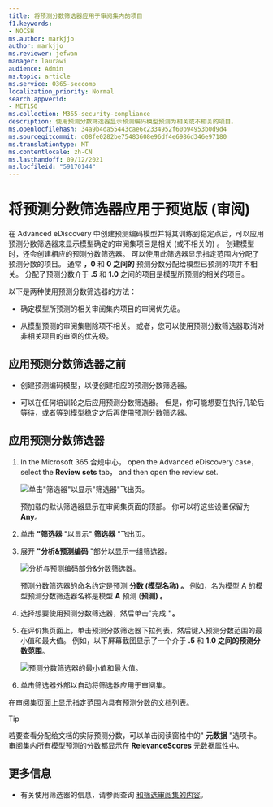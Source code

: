 ```yaml
---
title: 将预测分数筛选器应用于审阅集内的项目
f1.keywords:
- NOCSH
ms.author: markjjo
author: markjjo
ms.reviewer: jefwan
manager: laurawi
audience: Admin
ms.topic: article
ms.service: O365-seccomp
localization_priority: Normal
search.appverid:
- MET150
ms.collection: M365-security-compliance
description: 使用预测分数筛选器显示预测编码模型预测为相关或不相关的项目。
ms.openlocfilehash: 34a9b4da55443cae6c2334952f60b94953b0d9d4
ms.sourcegitcommit: d08fe0282be75483608e96df4e6986d346e97180
ms.translationtype: MT
ms.contentlocale: zh-CN
ms.lasthandoff: 09/12/2021
ms.locfileid: "59170144"
---
```

# <a name="apply-a-prediction-score-filter-to-a-review-set-preview"></a>将预测分数筛选器应用于预览版 (审阅) 

在 Advanced eDiscovery 中创建预测编码模型并将其训练到稳定点后，可以应用预测分数筛选器来显示模型确定的审阅集项目是相关 (或不相关的) 。 创建模型时，还会创建相应的预测分数筛选器。 可以使用此筛选器显示指定范围内分配了预测分数的项目。 通常 **，0** 和 **0 之间的** 预测分数分配给模型已预测的项并不相关。 分配了预测分数介于 **.5** 和 **1.0** 之间的项目是模型所预测的相关的项目。

以下是两种使用预测分数筛选器的方法：

- 确定模型所预测的相关审阅集内项目的审阅优先级。

- 从模型预测的审阅集剔除项不相关。 或者，您可以使用预测分数筛选器取消对非相关项目的审阅的优先级。

## <a name="before-you-apply-a-prediction-score-filter"></a>应用预测分数筛选器之前

- 创建预测编码模型，以便创建相应的预测分数筛选器。

- 可以在任何培训轮之后应用预测分数筛选器。 但是，你可能想要在执行几轮后等待，或者等到模型稳定之后再使用预测分数筛选器。

## <a name="apply-a-prediction-score-filter"></a>应用预测分数筛选器

1. In the Microsoft 365 合规中心， open the Advanced eDiscovery case， select the **Review sets** tab， and then open the review set.

   ![单击"筛选器"以显示"筛选器"飞出页。](..\media\PredictionScoreFilter0.png)   

   预加载的默认筛选器显示在审阅集页面的顶部。 你可以将这些设置保留为 **Any**。

2. 单击 **"筛选器** "以显示" **筛选器** "飞出页。

3. 展开 **"分析&预测编码** "部分以显示一组筛选器。

      ![分析与预测编码部分&分数筛选器。](..\media\PredictionScoreFilter1.png)

   预测分数筛选器的命名约定是预测 **分数 (模型名称) 。** 例如，名为模型 A 的模型预测分数筛选器名称是模型 **A** 预测 (**预测) 。**

4. 选择想要使用预测分数筛选器，然后单击"完成 **"。**

5. 在评价集页面上，单击预测分数筛选器下拉列表，然后键入预测分数范围的最小值和最大值。 例如，以下屏幕截图显示了一个介于 **.5** 和 **1.0 之间的预测分数范围**。

   ![预测分数筛选器的最小值和最大值。](..\media\PredictionScoreFilter2.png)

6. 单击筛选器外部以自动将筛选器应用于审阅集。

  在审阅集页面上显示指定范围内具有预测分数的文档列表。 

  > [!TIP]
  > 若要查看分配给文档的实际预测分数，可以单击阅读窗格中的" **元数据** "选项卡。 审阅集内所有模型预测的分数都显示在 **RelevanceScores** 元数据属性中。

## <a name="more-information"></a>更多信息

- 有关使用筛选器的信息，请参阅查询 [和筛选审阅集的内容](review-set-search.md)。
